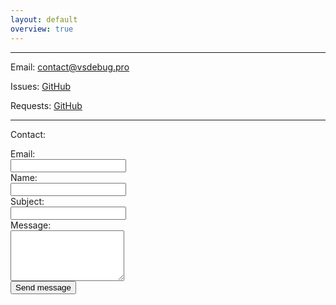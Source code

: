 ```yaml
---
layout: default
overview: true
---
```


---
Email: <contact@vsdebug.pro>

Issues: [GitHub](https://github.com/ovidiuvio/VSDebugPro/issues)

Requests: [GitHub](https://github.com/ovidiuvio/VSDebugPro/issues)

<hr>
<div class="container">
<form action="https://docs.google.com/forms/d/e/1FAIpQLSfyAx4HDMDMnFPoEkHZX4pXA4ZzzpBa4RuFbdZAQupjtzUvjg/formResponse?" method="POST">
<div class="container">
    <p class="text-monospace">Contact:</p>
    <div class="row">
        <div class="col-sm-4">
            <div class="input-group mb-2">
                <div class="input-group-prepend">
                    <label class="input-group-text text-monospace">Email:</label>
                </div>
                <input type="email" class="form-control" name="emailAddress">
            </div>
        </div>
        <div class="col-sm-4">
            <div class="input-group mb-2">
                <div class="input-group-prepend">
                    <label class="input-group-text text-monospace">Name:</label>
                </div>
                <input type="text" class="form-control" name="entry.1469572050">
            </div>
        </div>
    </div>
    <div class="row">
    <div class="col-sm-8">
        <div class="input-group mb-2">
            <div class="input-group-prepend">
                <label class="input-group-text text-monospace">Subject:</label>
            </div>
            <input type="text" class="form-control" name="entry.2116489868">
        </div>
    </div>
    </div>
    <div class="row">
    <div class="col-sm-8">
        <div class="input-group mb-2">
            <div class="input-group-prepend">
                <label class="input-group-text text-monospace">Message:</label>
            </div>
            <textarea rows="5" class="form-control" name="entry.1106905862"></textarea>
        </div>
    </div>
    </div>
    <div>
        <button type="submit" class="btn btn-secondary mt-2">Send message</button>
    </div>
</div>
</form>
</div>
